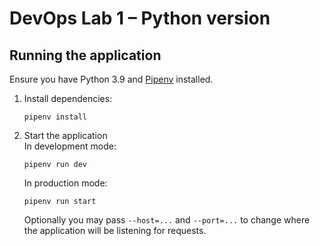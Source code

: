 # DevOps Lab 1 – Python version

## Running the application

Ensure you have Python 3.9 and [Pipenv](https://pipenv.pypa.io/en/latest/) installed.

1. Install dependencies:

   ```shell
   pipenv install
   ```

2. Start the application  
   In development mode:

   ```shell
   pipenv run dev
   ```

   In production mode:

   ```shell
   pipenv run start
   ```

   Optionally you may pass `--host=...` and `--port=...` to change where
   the application will be listening for requests.
